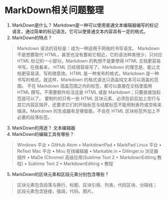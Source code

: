 # MarkDown相关问题整理
1. MarkDown是什么？
Markdown是一种可以使用普通文本编辑器编写的标记语言，通过简单的标记语法，它可以使普通文本内容具有一定的格式。
2. MarkDown的特点？
>Markdown 语法的目标是：成为一种适用于网络的书写语言。
>Markdown 不是想要取代 HTML，甚至也没有要和它相近，它的语法种类很少，只对应 HTML 标记的一小部分。Markdown 的构想不是要使得 HTML 文档更容易书写。在我看来， HTML 已经很容易写了。Markdown 的理念是，能让文档更容易读、写和随意改。HTML 是一种发布的格式，Markdown 是一种书写的格式。就这样，Markdown 的格式语法只涵盖纯文本可以涵盖的范围。
>不在 Markdown 涵盖范围之内的标签，都可以直接在文档里面用 HTML 撰写。不需要额外标注这是 HTML 或是 Markdown；只要直接加标签就可以了。
要制约的只有一些 HTML 区块元素，必须在前后加上空行与其它内容区隔开，还要求它们的开始标签与结尾标签不能用制表符或空格来缩进。Markdown 的生成器有足够智能，不会在 HTML 区块标签外加上不必要的段落标签。
3. MarkDown的用途？
文本编辑器
4. MarkDown的编辑工具有哪些？
>Windows 平台
•	GitHub Atom
•	MarkdownPad
•	MarkPad
>Linux 平台
•	ReText
>Mac 平台
•	Mou
>在线编辑器
•	Markable.in
•	Dillinger.io
>浏览器插件
•	MaDe (Chrome)
>高级应用(Sublime Text 2 + MarkdownEditing 教程)
•	Sublime Text 2
•	MarkdownEditing
•	教程
5. MarkDown的区块元素和区段元素分别包含哪些？
>区块元素包含段落与换行、标题、区块引用、列表、代码区块、分隔线；
区段元素包含链接，强调，代码，图片。
